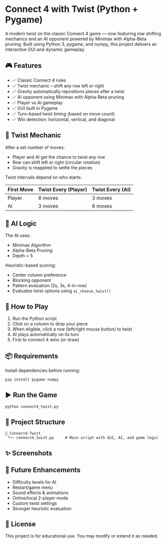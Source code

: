 # Connect 4 with Twist (Python + Pygame)

A modern twist on the classic Connect 4 game — now featuring row shifting mechanics and an AI opponent powered by Minimax with Alpha-Beta pruning. Built using Python 3, pygame, and numpy, this project delivers an interactive GUI and dynamic gameplay.

## 🎮 Features

*   ✅ Classic Connect 4 rules
*   ✅ Twist mechanic – shift any row left or right
*   ✅ Gravity automatically repositions pieces after a twist
*   ✅ AI opponent using Minimax with Alpha-Beta pruning
*   ✅ Player vs AI gameplay
*   ✅ GUI built in Pygame
*   ✅ Turn-based twist timing (based on move count)
*   ✅ Win detection: horizontal, vertical, and diagonal

## 🧠 Twist Mechanic

After a set number of moves:

*   Player and AI get the chance to twist any row
*   Row can shift left or right (circular rotation)
*   Gravity is reapplied to settle the pieces

Twist intervals depend on who starts:

| First Move | Twist Every (Player) | Twist Every (AI) |
| :--------- | :------------------- | :--------------- |
| Player     | 6 moves              | 3 moves          |
| AI         | 3 moves              | 6 moves          |

## 🤖 AI Logic

The AI uses:

*   Minimax Algorithm
*   Alpha-Beta Pruning
*   Depth = 5

Heuristic-based scoring:

*   Center column preference
*   Blocking opponent
*   Pattern evaluation (2s, 3s, 4-in-row)
*   Evaluates twist options using `ai_choose_twist()`

## 🧩 How to Play

1.  Run the Python script
2.  Click on a column to drop your piece
3.  When eligible, click a row (left/right mouse button) to twist
4.  AI plays automatically on its turn
5.  First to connect 4 wins (or draw)

## 📦 Requirements

Install dependencies before running:

```bash
pip install pygame numpy
```

## ▶️ Run the Game

```bash
python connect4_twist.py
```

## 📁 Project Structure

```
📂 Connect4-Twist
 └── connect4_twist.py     # Main script with GUI, AI, and game logic
```

## ✨ Screenshots

## 🔧 Future Enhancements

*   Difficulty levels for AI
*   Restart/game menu
*   Sound effects & animations
*   Online/local 2-player mode
*   Custom twist settings
*   Stronger heuristic evaluation

## 📜 License

This project is for educational use. You may modify or extend it as needed.
